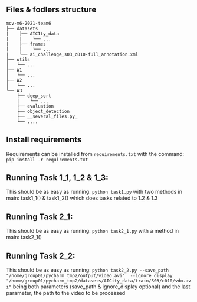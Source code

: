 ## Files & fodlers structure

```
mcv-m6-2021-team6
├── datasets
|    ├── AICIty_data
|    |    └── ...
|    ├── frames
|    |    └── ...
|    └── ai_challenge_s03_c010-full_annotation.xml
├── utils
│   └── ...
├── W1
│   └── ...
├── W2
│   └── ...
└── W3
    ├── deep_sort
    |    └── ...
    ├── evaluation
    ├── object_detection
    ├── __several_files.py_
    └── ....
```

## Install requirements
Requirements can be installed from `requirements.txt` with the command: `pip install -r requirements.txt`


## Running Task 1_1, 1_2 & 1_3:

This should be as easy as running: `python task1.py` with two methods in main: task1_1() & task1_2() which does tasks related to 1.2 & 1.3

## Running Task 2_1:

This should be as easy as running: `python task2_1.py`  with a method in main: task2_1()

## Running Task 2_2:

This should be as easy as running: `python task2_2.py --save_path "/home/group01/pycharm_tmp2/output/video.avi"  --ignore_display  "/home/group01/pycharm_tmp2/datasets/AICity_data/train/S03/c010/vdo.avi"` being both parameters (save_path & ignore_display optional) and the last parameter, the path to the video to be processed
